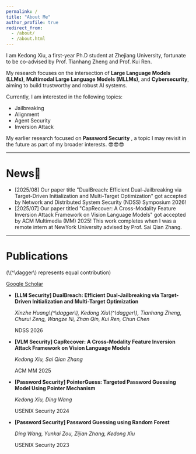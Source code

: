 ```yaml
---
permalink: /
title: "About Me"
author_profile: true
redirect_from: 
  - /about/
  - /about.html
---
```


I am Kedong Xiu, a first-year Ph.D student at Zhejiang University, fortunate to be co-advised by Prof. Tianhang Zheng and Prof. Kui Ren.

My research focuses on the intersection of **Large Language Models (LLMs)**, **Multimodal Large Language Models (MLLMs)**, and **Cybersecurity**, aiming to build trustworthy and robust AI systems.

Currently, I am interested in the following topics:

* Jailbreaking
* Alignment
* Agent Security
* Inversion Attack

My earlier research focused on  **Password Security** , a topic I may revisit in the future as part of my broader interests. 😎😎😎


---



# News🎉

* [2025/08] Our paper title "DualBreach:  Efficient Dual-Jailbreaking via Target-Driven Initialization and Multi-Target Optimization" got accepted by Network and Distributed System Security (NDSS) Symposium 2026!
* [2025/07] Our paper titled "CapRecover: A Cross-Modality Feature Inversion Attack Framework on Vision Language Models" got accepted by ACM Multimedia (MM) 2025! This work completes when I was a remote intern at NewYork University advised by Prof. Sai Qian Zhang.


---



# Publications

(\\(^\dagger\\) represents equal contribution)

[Google Scholar](https://scholar.google.com/citations?user=yjn-6QkAAAAJ)

* **[LLM Security] DualBreach:  Efficient Dual-Jailbreaking via Target-Driven Initialization and Multi-Target Optimization**

    *Xinzhe Huang\\(^\dagger\\), Kedong Xiu\\(^\dagger\\), Tianhang Zheng, Churui Zeng, Wangze Ni, Zhan Qin, Kui Ren, Chun Chen*

    NDSS 2026

* **[VLM Security] CapRecover: A Cross-Modality Feature Inversion Attack Framework on Vision Language Models**

    *Kedong Xiu, Sai Qian Zhang*

    ACM MM 2025

* **[Password Security] PointerGuess: Targeted Password Guessing Model Using Pointer Mechanism**

    *Kedong Xiu, Ding Wang*

    USENIX Security 2024

* **[Password Security] Password Guessing using Random Forest**

    *Ding Wang, Yunkai Zou, Zijian Zhang, Kedong Xiu*

    USENIX Security 2023
